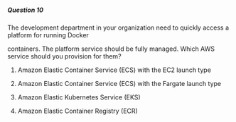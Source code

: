 ##### Question 10


The development department in your organization need to quickly access a platform for running Docker


containers. The platform service should be fully managed. Which AWS service should you provision for them?


1. Amazon Elastic Container Service (ECS) with the EC2 launch type

2. Amazon Elastic Container Service (ECS) with the Fargate launch type

3. Amazon Elastic Kubernetes Service (EKS)

4. Amazon Elastic Container Registry (ECR)

